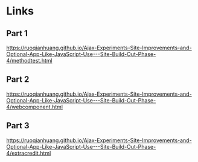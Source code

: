 # Links
## Part 1
https://ruoqianhuang.github.io/Ajax-Experiments-Site-Improvements-and-Optional-App-Like-JavaScript-Use---Site-Build-Out-Phase-4/methodtest.html
## Part 2
https://ruoqianhuang.github.io/Ajax-Experiments-Site-Improvements-and-Optional-App-Like-JavaScript-Use---Site-Build-Out-Phase-4/webcomponent.html
## Part 3
https://ruoqianhuang.github.io/Ajax-Experiments-Site-Improvements-and-Optional-App-Like-JavaScript-Use---Site-Build-Out-Phase-4/extracredit.html